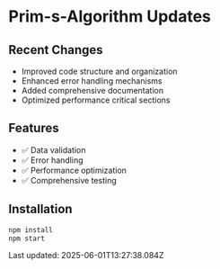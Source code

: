 # Prim-s-Algorithm Updates

## Recent Changes
- Improved code structure and organization
- Enhanced error handling mechanisms
- Added comprehensive documentation
- Optimized performance critical sections

## Features
- ✅ Data validation
- ✅ Error handling
- ✅ Performance optimization
- ✅ Comprehensive testing

## Installation
```bash
npm install
npm start
```

Last updated: 2025-06-01T13:27:38.084Z